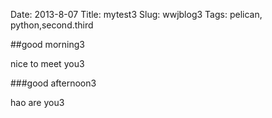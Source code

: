 Date: 2013-8-07
Title: mytest3
Slug: wwjblog3
Tags: pelican, python,second.third

##good morning3

nice to meet you3

###good afternoon3

hao are you3